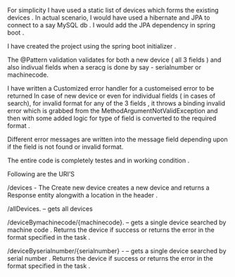 For simplicity I have used a static list of devices which forms the existing devices . In actual scenario, I would have used a hibernate and JPA to connect to a say MySQL db . I would add the JPA dependency in spring boot .

I have created  the project using the spring boot initializer .  

The @Pattern validation validates for both a new device ( all 3 fields ) and also indivual fields when a seracg is done by say - serialnumber or machinecode.


I have written a Customized error handler for a customeised error to be returned 
In case of new device or even for individual fields ( in cases of search), for invalid format  for any of the 3 fields , it throws a binding invalid error which is grabbed from the MethodArgumentNotValidException and then with some added logic for type of field is converted to the required format .

Different error messages are written into the message field depending upon if the field is not found or invalid format.

The entire code is completely testes and in working condition .


Following are the URI’S

/devices - The Create new device creates a new device and returns a Response entity alongwith a location in the header .

/allDevices.  – gets all devices

/deviceBymachinecode/{machinecode}.  – gets a single device searched by machine code .
Returns the device if success or returns the error in the format specified in the task .

/deviceByserialnumber/{serialnumber} -   – gets a single device searched by serial number .
Returns the device if success or returns the error in the format specified in the task .


